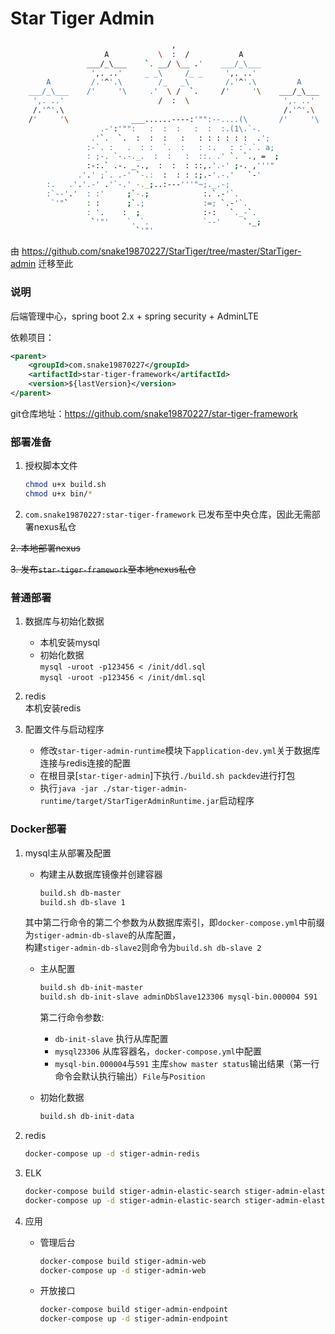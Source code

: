 # Star Tiger Admin
```bash
                                    ,
                     A           \  :  /           A
                 ___/_\___    `. __/ \__ .'    ___/_\___
                  ',. ..'     _ _\     /_ _     ',. ..'
        A         /.'^'.\        /_   _\        /.'^'.\         A
    ___/_\___    /'     '\     .'  \ /  `.     /'     '\    ___/_\___
     ',. ..'                     /  :  \                     ',. ..'
     /.'^'.\                                                 /.'^'.\
    /'     '\              ___......----:'"":--....(\       /'     '\
                    .-':'"":   :  :  :   :  :  :.(1\.`-.
                  .'`.  `.  :  :  :   :   : : : : : :  .';
                 :-`. :   .  : :  `.  :   : :.   : :`.`. a;
                 : ;-. `-.-._.  :  :   :  ::. .' `. `., =  ;
                 :-:.` .-. _-.,  :  :  : ::,.'.-' ;-. ,'''"
               .'.' ;`. .-' `-.:  :  : : :;.-'.-.'   `-'
        :.   .'.'.-' .'`-.' -._;..:---'''"~;._.-;
        :`--'.'  : :'     ;`-.;            :.`.-'`.
         `'"`    : :      ;`.;             :=; `.-'`.
                 : '.    :  ;              :-:   `._-`.
                  `'"'    `. `.            `--'     `._;
                            `'"'
```
由 https://github.com/snake19870227/StarTiger/tree/master/StarTiger-admin 迁移至此  

### 说明
后端管理中心，spring boot 2.x + spring security + AdminLTE  

依赖项目：
```xml
<parent>
    <groupId>com.snake19870227</groupId>
    <artifactId>star-tiger-framework</artifactId>
    <version>${lastVersion}</version>
</parent>
```
git仓库地址：https://github.com/snake19870227/star-tiger-framework

### 部署准备
1. 授权脚本文件
    ```bash
    chmod u+x build.sh
    chmod u+x bin/*
    ```

2. `com.snake19870227:star-tiger-framework` 已发布至中央仓库，因此无需部署nexus私仓

~~2. 本地部署nexus~~  

~~3. 发布`star-tiger-framework`至本地nexus私仓~~

### 普通部署
1. 数据库与初始化数据

    - 本机安装mysql
    - 初始化数据  
    `mysql -uroot -p123456 < /init/ddl.sql`  
    `mysql -uroot -p123456 < /init/dml.sql`

2. redis  
   本机安装redis

3. 配置文件与启动程序
   - 修改`star-tiger-admin-runtime`模块下`application-dev.yml`关于数据库连接与redis连接的配置
   - 在根目录[`star-tiger-admin`]下执行`./build.sh packdev`进行打包
   - 执行`java -jar ./star-tiger-admin-runtime/target/StarTigerAdminRuntime.jar`启动程序

### Docker部署
1. mysql主从部署及配置

    - 构建主从数据库镜像并创建容器
        ```bash
        build.sh db-master
        build.sh db-slave 1
        ```
    其中第二行命令的第二个参数为从数据库索引，即`docker-compose.yml`中前缀为`stiger-admin-db-slave`的从库配置，  
    构建`stiger-admin-db-slave2`则命令为`build.sh db-slave 2`
    
    - 主从配置
        ```bash
        build.sh db-init-master
        build.sh db-init-slave adminDbSlave123306 mysql-bin.000004 591
        ```
        第二行命令参数:   
        - `db-init-slave` 执行从库配置  
        - `mysql23306` 从库容器名，`docker-compose.yml`中配置  
        - `mysql-bin.000004`与`591` 主库`show master status`输出结果（第一行命令会默认执行输出）`File`与`Position`
    
    - 初始化数据
        ```bash
        build.sh db-init-data
        ```
    
2. redis
    ```bash
    docker-compose up -d stiger-admin-redis
    ```
3. ELK
    ```bash
    docker-compose build stiger-admin-elastic-search stiger-admin-elastic-kibana stiger-admin-elastic-logstash
    docker-compose up -d stiger-admin-elastic-search stiger-admin-elastic-kibana stiger-admin-elastic-logstash
    ```
4. 应用
    - 管理后台
        ```bash
        docker-compose build stiger-admin-web
        docker-compose up -d stiger-admin-web
        ```
    - 开放接口
        ```bash
        docker-compose build stiger-admin-endpoint
        docker-compose up -d stiger-admin-endpoint
        ```